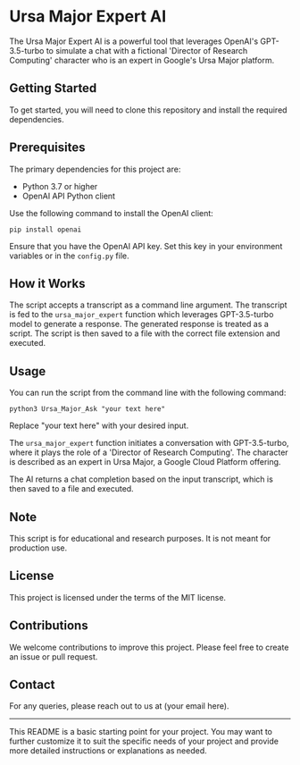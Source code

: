 # Ursa Major Expert AI

The Ursa Major Expert AI is a powerful tool that leverages OpenAI's GPT-3.5-turbo to simulate a chat with a fictional 'Director of Research Computing' character who is an expert in Google's Ursa Major platform. 

## Getting Started

To get started, you will need to clone this repository and install the required dependencies.

## Prerequisites

The primary dependencies for this project are:

- Python 3.7 or higher
- OpenAI API Python client

Use the following command to install the OpenAI client:

```
pip install openai
```

Ensure that you have the OpenAI API key. Set this key in your environment variables or in the `config.py` file. 

## How it Works

The script accepts a transcript as a command line argument. The transcript is fed to the `ursa_major_expert` function which leverages GPT-3.5-turbo model to generate a response. The generated response is treated as a script. The script is then saved to a file with the correct file extension and executed.

## Usage

You can run the script from the command line with the following command:

```
python3 Ursa_Major_Ask "your text here"
```

Replace "your text here" with your desired input.

The `ursa_major_expert` function initiates a conversation with GPT-3.5-turbo, where it plays the role of a 'Director of Research Computing'. The character is described as an expert in Ursa Major, a Google Cloud Platform offering.

The AI returns a chat completion based on the input transcript, which is then saved to a file and executed.

## Note

This script is for educational and research purposes. It is not meant for production use.

## License

This project is licensed under the terms of the MIT license.

## Contributions

We welcome contributions to improve this project. Please feel free to create an issue or pull request.

## Contact

For any queries, please reach out to us at (your email here).

---

This README is a basic starting point for your project. You may want to further customize it to suit the specific needs of your project and provide more detailed instructions or explanations as needed.

